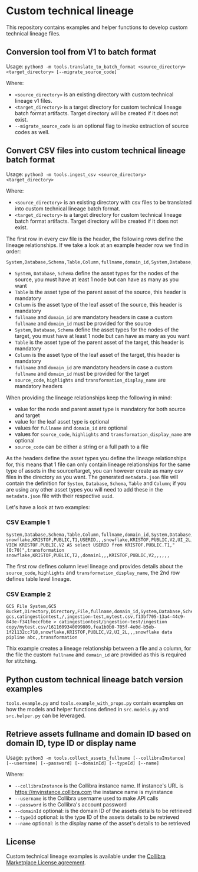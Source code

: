 # Custom technical lineage

This repository contains examples and helper functions to develop custom technical lineage files.

## Conversion tool from V1 to batch format

Usage:
```python3 -m tools.translate_to_batch_format <source_directory> <target_directory> [--migrate_source_code]```

Where:
 * `<source_directory>` is an existing directory with custom technical lineage v1 files.
 * `<target_directory>` is a target directory for custom technical lineage batch format artifacts. Target directory will be created if it does not exist.
 * `--migrate_source_code` is an optional flag to invoke extraction of source codes as well.


## Convert CSV files into custom technical lineage batch format

Usage:
```python3 -m tools.ingest_csv <source_directory> <target_directory>```

Where:
 * `<source_directory>` is an existing directory with csv files to be translated into custom technical lineage batch format.
 * `<target_directory>` is a target directory for custom technical lineage batch format artifacts. Target directory will be created if it does not exist.

The first row in every csv file is the header, the following rows define the lineage relationships. If we take a look at an example header row we find in order:
```csv
System,Database,Schema,Table,Column,fullname,domain_id,System,Database,Schema,Table,Column,fullname,domain_id,source_code,highlights,transformation_display_name
```
 * `System`, `Database`, `Schema` define the asset types for the nodes of the source, you must have at least 1 node but can have as many as you want
 * `Table` is the asset type of the parent asset of the source, this header is mandatory
 * `Column` is the asset type of the leaf asset of the source, this header is mandatory
 * `fullname` and `domain_id` are mandatory headers in case a custom `fullname` and `domain_id` must be provided for the source
 * `System`, `Database`, `Schema` define the asset types for the nodes of the target, you must have at least 1 node but can have as many as you want
 * `Table` is the asset type of the parent asset of the target, this header is mandatory
 * `Column` is the asset type of the leaf asset of the target, this header is mandatory
 * `fullname` and `domain_id` are mandatory headers in case a custom `fullname` and `domain_id` must be provided for the target
 * `source_code`, `highlights` and `transformation_display_name` are mandatory headers

 When providing the lineage relationships keep the following in mind:

 * value for the node and parent asset type is mandatory for both source and target
 * value for the leaf asset type is optional
 * values for `fullname` and `domain_id` are optional
 * values for `source_code`, `highlights` and `transformation_display_name` are optional
 * `source_code` can be either a string or a full path to a file

 As the headers define the asset types you define the lineage relationships for, this means that 1 file can only contain lineage relationships for the same type of assets in the source/target, you can however create as many csv files in the directory as you want. The generated `metadata.json` file will contain the definition for `System`, `Database`, `Schema`, `Table` and `Column`; if you are using any other asset types you will need to add these in the `metadata.json` file with their respective `uuid`.
 
 Let's have a look at two examples:

### CSV Example 1

 ```
 System,Database,Schema,Table,Column,fullname,domain_id,System,Database,Schema,Table,Column,fullname,domain_id,source_code,highlights,transformation_display_name
snowflake,KRISTOF,PUBLIC,T1,USERID,,,snowflake,KRISTOF,PUBLIC,V2,UI_2L,,,CREATE VIEW KRISTOF.PUBLIC.V2 AS select USERID from KRISTOF.PUBLIC.T1,"[0:70]",transformation
snowflake,KRISTOF,PUBLIC,T2,,domain1,,,KRISTOF,PUBLIC,V2,,,,,,
 ```

 The first row defines column level lineage and provides details about the `source_code`, `highlights` and `transformation_display_name`, the 2nd row defines table level lineage.

 ### CSV Example 2

 ```
 GCS File System,GCS Bucket,Directory,Directory,File,fullname,domain_id,System,Database,Schema,Table,Column,fullname,domain_id,source_code,highlights,transformation_display_name
gcs,catingestiontest,/,ingestion-test,mytest.csv,f13bf705-13a4-44c9-843e-f341feccfb6e > catingestiontest/ingestion-test/ingestion copy/mytest.csv/1611609340099809,fea1b0b0-705f-4e0d-b5eb-1f21132cc718,snowflake,KRISTOF,PUBLIC,V2,UI_2L,,,snowflake data pipline abc,,transformation
 ```

Thix example creates a lineage relationship between a file and a column, for the file the custom `fullname` and `domain_id` are provided as this is required for stitching.

## Python custom technical lineage batch version examples

`tools.example.py` and `tools.example_with_props.py` contain examples on how the models and helper functions defined in `src.models.py` and `src.helper.py` can be leveraged.

## Retrieve assets fullname and domain ID based on domain ID, type ID or display name

Usage: 
```python3 -m tools.collect_assets_fullname [--collibraInstance] [--username] [--password] [--domainId] [--typeId] [--name]```

Where:
* `--collibraInstance` is the Collibra instance name. If instance's URL is https://myinstance.collibra.com the instance name is myinstance
* `--username` is the Collibra username used to make API calls
* `--password` is the Collibra's account password
* `--domainId` optional: is the domain ID of the assets details to be retrieved
* `--typeId` optional: is the type ID of the assets details to be retrieved
* `--name` optional: is the display name of the asset's details to be retrieved

## License

Custom technical lineage examples is available under the [Collibra Marketplace License agreement](https://www.collibra.com/us/en/legal/documents/collibra-marketplace-license-agreement).